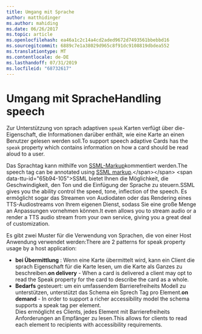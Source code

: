 ```yaml
---
title: Umgang mit Sprache
author: matthidinger
ms.author: mahiding
ms.date: 06/26/2017
ms.topic: article
ms.openlocfilehash: ea46a1c2c14a4cd2aded9672d7493561bbebbd16
ms.sourcegitcommit: 6889c7e1a38029d965c8f91dc9108819dbdea552
ms.translationtype: MT
ms.contentlocale: de-DE
ms.lasthandoff: 07/31/2019
ms.locfileid: "68732617"
---
```

# <a name="handling-speech"></a><span data-ttu-id="65b94-102">Umgang mit Sprache</span><span class="sxs-lookup"><span data-stu-id="65b94-102">Handling speech</span></span>

<span data-ttu-id="65b94-103">Zur Unterstützung von sprach adaptiven `speak` Karten verfügt über die-Eigenschaft, die Informationen darüber enthält, wie eine Karte an einen Benutzer gelesen werden soll.</span><span class="sxs-lookup"><span data-stu-id="65b94-103">To support speech adaptive Cards has the `speak` property which contains information on how a card should be read aloud to a user.</span></span>

<span data-ttu-id="65b94-104">Das Sprachtag kann mithilfe von [SSML-Markup](https://msdn.microsoft.com/en-us/library/office/hh361578(v=office.14).aspx)kommentiert werden.</span><span class="sxs-lookup"><span data-stu-id="65b94-104">The speech tag can be annotated using  [SSML markup](https://msdn.microsoft.com/en-us/library/office/hh361578(v=office.14).aspx).</span></span> <span data-ttu-id="65b94-105">SSML bietet Ihnen die Möglichkeit, die Geschwindigkeit, den Ton und die Einfügung der Sprache zu steuern.</span><span class="sxs-lookup"><span data-stu-id="65b94-105">SSML gives you the ability control the speed, tone, inflection of the speech.</span></span>  <span data-ttu-id="65b94-106">Es ermöglicht sogar das Streamen von Audiodaten oder das Rendering eines TTS-Audiostreams von Ihrem eigenen Dienst, sodass Sie eine große Menge an Anpassungen vornehmen können.</span><span class="sxs-lookup"><span data-stu-id="65b94-106">It even allows you to stream audio or a render a TTS audio stream from your own service, giving you a great deal of customization.</span></span>

<span data-ttu-id="65b94-107">Es gibt zwei Muster für die Verwendung von Sprachen, die von einer Host Anwendung verwendet werden:</span><span class="sxs-lookup"><span data-stu-id="65b94-107">There are 2 patterns for speak property usage by a host application:</span></span>
* <span data-ttu-id="65b94-108">**bei Übermittlung** : Wenn eine Karte übermittelt wird, kann ein Client die sprach Eigenschaft für die Karte lesen, um die Karte als Ganzes zu beschreiben.</span><span class="sxs-lookup"><span data-stu-id="65b94-108">**on delivery** - When a card is delivered a client may opt to read the Speak property for the card to describe the card as a whole.</span></span>
* <span data-ttu-id="65b94-109">**Bedarfs** gesteuert: um ein umfassendem Barrierefreiheits Modell zu unterstützen, unterstützt das Schema ein Sprech Tag pro Element.</span><span class="sxs-lookup"><span data-stu-id="65b94-109">**on demand** - In order to support a richer accessibility model the schema supports a speak tag per element.</span></span>  
<span data-ttu-id="65b94-110">Dies ermöglicht es Clients, jedes Element mit Barrierefreiheits Anforderungen an Empfänger zu lesen.</span><span class="sxs-lookup"><span data-stu-id="65b94-110">This allows for clients to read each element to recipients with accessibility requirements.</span></span>

